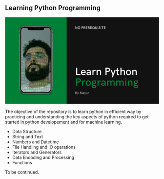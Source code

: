 ## Learning Python Programming

![Learn Python Programming](images/learnPython.png)

The objective of the repository is to learn python in efficient way by practicing and understanding the key aspects of python required to get started in python developement and for machine learning.

- Data Structure
- String and Text
- Numbers and Datetime 
- File Handling and IO operations
- Iterators and Generators
- Data Encoding and Processing
- Functions

To be continued.
